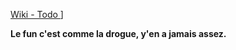 [Wiki - Todo ](https://git.unexpected.io/jules/tourniquette/-/wikis/Todo)]

**Le fun c'est comme la drogue, y'en a jamais assez.**
